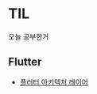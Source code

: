 # TIL
오늘 공부한거

## Flutter
- [플러터 아키텍처 레이어](https://github.com/leegh519/TIL/blob/main/Flutter/%ED%94%8C%EB%9F%AC%ED%84%B0%20%EC%95%84%ED%82%A4%ED%85%8D%EC%B2%98%20%EB%A0%88%EC%9D%B4%EC%96%B4.md)
